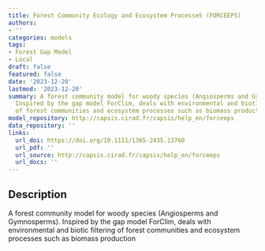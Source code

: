 ```yaml
---
title: Forest Community Ecology and Ecosystem ProcesseS (FORCEEPS)
authors:
- ''
categories: models
tags:
- Forest Gap Model
- Local
draft: false
featured: false
date: '2023-12-20'
lastmod: '2023-12-20'
summary: A forest community model for woody species (Angiosperms and Gymnosperms).
  Inspired by the gap model ForClim, deals with environmental and biotic filtering
  of forest communities and ecosystem processes such as biomass production
model_repository: http://capsis.cirad.fr/capsis/help_en/forceeps
data_repository: ''
links:
  url_doi: https://doi.org/10.1111/1365-2435.13760
  url_pdf: ''
  url_source: http://capsis.cirad.fr/capsis/help_en/forceeps
  url_docs: ''
---
```


## Description

A forest community model for woody species (Angiosperms and Gymnosperms). Inspired by the gap model ForClim, deals with environmental and biotic filtering of forest communities and ecosystem processes such as biomass production

